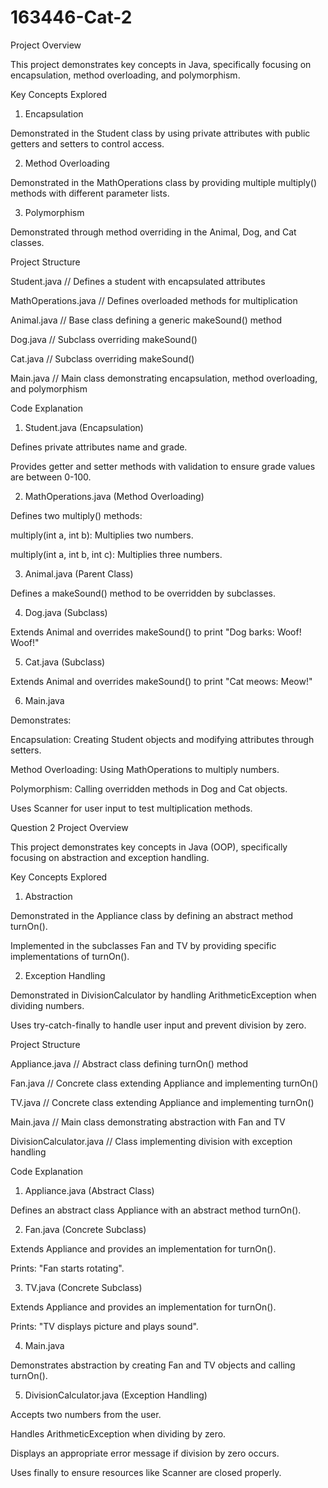 # 163446-Cat-2
Project Overview

This project demonstrates key concepts in Java, specifically focusing on encapsulation, method overloading, and polymorphism.

Key Concepts Explored

1. Encapsulation

Demonstrated in the Student class by using private attributes with public getters and setters to control access.

2. Method Overloading

Demonstrated in the MathOperations class by providing multiple multiply() methods with different parameter lists.

3. Polymorphism

Demonstrated through method overriding in the Animal, Dog, and Cat classes.

Project Structure

Student.java            // Defines a student with encapsulated attributes

MathOperations.java // Defines overloaded methods for multiplication

Animal.java            // Base class defining a generic makeSound() method

Dog.java                // Subclass overriding makeSound()

Cat.java                 // Subclass overriding makeSound()

Main.java               // Main class demonstrating encapsulation, method overloading, and polymorphism

Code Explanation

1. Student.java (Encapsulation)

Defines private attributes name and grade.

Provides getter and setter methods with validation to ensure grade values are between 0-100.

2. MathOperations.java (Method Overloading)

Defines two multiply() methods:

multiply(int a, int b): Multiplies two numbers.

multiply(int a, int b, int c): Multiplies three numbers.

3. Animal.java (Parent Class)

Defines a makeSound() method to be overridden by subclasses.

4. Dog.java (Subclass)

Extends Animal and overrides makeSound() to print "Dog barks: Woof! Woof!"

5. Cat.java (Subclass)

Extends Animal and overrides makeSound() to print "Cat meows: Meow!"

6. Main.java

Demonstrates:

Encapsulation: Creating Student objects and modifying attributes through setters.

Method Overloading: Using MathOperations to multiply numbers.

Polymorphism: Calling overridden methods in Dog and Cat objects.

Uses Scanner for user input to test multiplication methods.

Question 2
Project Overview

This project demonstrates key concepts in Java (OOP), specifically focusing on abstraction and exception handling.

Key Concepts Explored

1. Abstraction

Demonstrated in the Appliance class by defining an abstract method turnOn().

Implemented in the subclasses Fan and TV by providing specific implementations of turnOn().

2. Exception Handling

Demonstrated in DivisionCalculator by handling ArithmeticException when dividing numbers.

Uses try-catch-finally to handle user input and prevent division by zero.

Project Structure

Appliance.java             // Abstract class defining turnOn() method

Fan.java                        // Concrete class extending Appliance and implementing turnOn()

TV.java                          // Concrete class extending Appliance and implementing turnOn()

Main.java                      // Main class demonstrating abstraction with Fan and TV

DivisionCalculator.java  // Class implementing division with exception handling

Code Explanation

1. Appliance.java (Abstract Class)

Defines an abstract class Appliance with an abstract method turnOn().

2. Fan.java (Concrete Subclass)

Extends Appliance and provides an implementation for turnOn().

Prints: "Fan starts rotating".

3. TV.java (Concrete Subclass)

Extends Appliance and provides an implementation for turnOn().

Prints: "TV displays picture and plays sound".

4. Main.java

Demonstrates abstraction by creating Fan and TV objects and calling turnOn().

5. DivisionCalculator.java (Exception Handling)

Accepts two numbers from the user.

Handles ArithmeticException when dividing by zero.

Displays an appropriate error message if division by zero occurs.

Uses finally to ensure resources like Scanner are closed properly.

